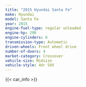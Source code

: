 ```yaml
---
title: "2015 Hyundai Santa Fe"
make: Hyundai
model: Santa Fe
year: 2015
engine-fuel-type: regular unleaded
engine-hp: 290
engine-cylinders: 6
transmission-type: Automatic
driven-wheels: Front wheel drive
number-of-doors: 4
market-category: Crossover
vehicle-size: Midsize
vehicle-style: 4dr SUV
---
```


{{< car_info >}}
